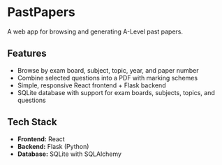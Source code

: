 # PastPapers

A web app for browsing and generating A-Level past papers.

## Features
- Browse by exam board, subject, topic, year, and paper number  
- Combine selected questions into a PDF with marking schemes  
- Simple, responsive React frontend + Flask backend  
- SQLite database with support for exam boards, subjects, topics, and questions  

## Tech Stack
- **Frontend:** React  
- **Backend:** Flask (Python)  
- **Database:** SQLite with SQLAlchemy  
